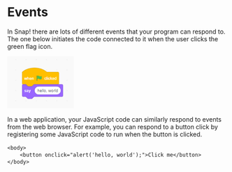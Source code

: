 # Events

In Snap! there are lots of different events that your program can respond to.  The one below initiates the code connected to it when the user clicks the green flag icon.

![](../.gitbook/assets/image%20%28110%29.png)

In a web application, your JavaScript code can similarly respond to events from the web browser. For example, you can respond to a button click by registering some JavaScript code to run when the button is clicked.

```markup
<body>
    <button onclick="alert('hello, world');">Click me</button>
</body>
```

